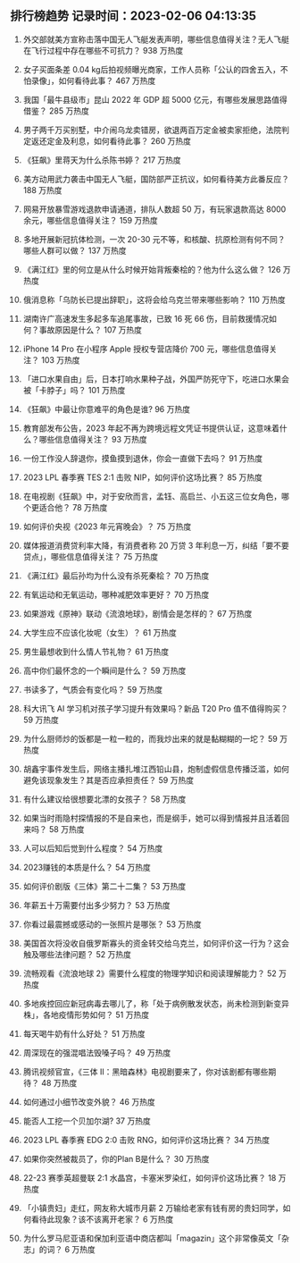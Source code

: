 
## 排行榜趋势 记录时间：2023-02-06 04:13:35
  
  1. 外交部就美方宣称击落中国无人飞艇发表声明，哪些信息值得关注？无人飞艇在飞行过程中存在哪些不可抗力？ 938 万热度
    
  2. 女子买面条差 0.04 kg后拍视频曝光商家，工作人员称「公认的四舍五入，不怕录像」，如何看待此事？ 467 万热度
    
  3. 我国「最牛县级市」昆山 2022 年 GDP 超 5000 亿元，有哪些发展思路值得借鉴？ 285 万热度
    
  4. 男子两千万买别墅，中介闹乌龙卖错房，欲退两百万定金被卖家拒绝，法院判定返还定金及利息，如何看待此事？ 260 万热度
    
  5. 《狂飙》里蒋天为什么杀陈书婷？ 217 万热度
    
  6. 美方动用武力袭击中国无人飞艇，国防部严正抗议，如何看待美方此番反应？ 188 万热度
    
  7. 网易开放暴雪游戏退款申请通道，排队人数超 50 万，有玩家退款高达 8000 余元，哪些信息值得关注？ 159 万热度
    
  8. 多地开展新冠抗体检测，一次 20-30 元不等，和核酸、抗原检测有何不同？哪些人群可以做？ 137 万热度
    
  9. 《满江红》里的何立是从什么时候开始背叛秦桧的？他为什么这么做？ 126 万热度
    
  10. 俄消息称「乌防长已提出辞职」，这将会给乌克兰带来哪些影响？ 110 万热度
    
  11. 湖南许广高速发生多起多车追尾事故，已致 16 死 66 伤，目前救援情况如何？事故原因是什么？ 107 万热度
    
  12. iPhone 14 Pro 在小程序 Apple 授权专营店降价 700 元，哪些信息值得关注？ 103 万热度
    
  13. 「进口水果自由」后，日本打响水果种子战，外国严防死守下，吃进口水果会被「卡脖子」吗？ 101 万热度
    
  14. 《狂飙》中最让你意难平的角色是谁? 96 万热度
    
  15. 教育部发布公告，2023 年起不再为跨境远程文凭证书提供认证，这意味着什么？哪些信息值得关注？ 93 万热度
    
  16. 一份工作没人辞退你，摸鱼摸到退休，你会一直做下去吗？ 91 万热度
    
  17. 2023 LPL 春季赛 TES 2:1 击败 NIP，如何评价这场比赛？ 85 万热度
    
  18. 在电视剧《狂飙》中，对于安欣而言，孟钰、高启兰、小五这三位女角色，哪个更适合他？ 78 万热度
    
  19. 如何评价央视《2023 年元宵晚会》？ 75 万热度
    
  20. 媒体报道消费贷利率大降，有消费者称 20 万贷 3 年利息一万，纠结「要不要贷点」，哪些信息值得关注？ 75 万热度
    
  21. 《满江红》最后孙均为什么没有杀死秦桧？ 70 万热度
    
  22. 有氧运动和无氧运动，哪种减肥效率更好？ 70 万热度
    
  23. 如果游戏《原神》联动《流浪地球》，剧情会是怎样的？ 67 万热度
    
  24. 大学生应不应该化妆呢（女生）？ 61 万热度
    
  25. 男生最想收到什么情人节礼物？ 61 万热度
    
  26. 高中你们最怀念的一个瞬间是什么？ 59 万热度
    
  27. 书读多了，气质会有变化吗？ 59 万热度
    
  28. 科大讯飞 AI 学习机对孩子学习提升有效果吗？新品 T20 Pro 值不值得购买？ 59 万热度
    
  29. 为什么厨师炒的饭都是一粒一粒的，而我炒出来的就是黏糊糊的一坨？ 59 万热度
    
  30. 胡鑫宇事件发生后，网络主播扎堆江西铅山县，炮制虚假信息传播泛滥，如何避免该现象发生？其是否应承担责任？ 59 万热度
    
  31. 有什么建议给很想要北漂的女孩子？ 58 万热度
    
  32. 如果当时雨隐村探情报的不是自来也，而是纲手，她可以得到情报并且活着回来吗？ 58 万热度
    
  33. 人可以后知后觉到什么程度？ 54 万热度
    
  34. 2023赚钱的本质是什么？ 54 万热度
    
  35. 如何评价剧版《三体》第二十二集？ 53 万热度
    
  36. 年薪五十万需要付出多少努力？ 53 万热度
    
  37. 你看过最震撼或感动的一张照片是哪张？ 53 万热度
    
  38. 美国首次将没收自俄罗斯寡头的资金转交给乌克兰，如何评价这一行为？这会触及哪些法律问题？ 52 万热度
    
  39. 流畅观看《流浪地球 2》需要什么程度的物理学知识和阅读理解能力？ 52 万热度
    
  40. 多地疾控回应新冠病毒去哪儿了，称「处于病例散发状态，尚未检测到新变异株」，各地疫情形势如何？ 51 万热度
    
  41. 每天喝牛奶有什么好处？ 51 万热度
    
  42. 周深现在的强混唱法毁嗓子吗？ 49 万热度
    
  43. 腾讯视频官宣，《三体 II：黑暗森林》电视剧要来了，你对该剧都有哪些期待？ 48 万热度
    
  44. 如何通过小细节改变外貌？ 46 万热度
    
  45. 能否人工挖一个贝加尔湖? 37 万热度
    
  46. 2023 LPL 春季赛 EDG 2:0 击败 RNG，如何评价这场比赛？ 34 万热度
    
  47. 如果你突然被裁员了，你的Plan B是什么？ 30 万热度
    
  48. 22-23 赛季英超曼联 2:1 水晶宫，卡塞米罗染红，如何评价这场比赛？ 18 万热度
    
  49. 「小镇贵妇」走红，网友称大城市月薪 2 万输给老家有钱有房的贵妇同学，如何看待此现象？该不该离开老家？ 6 万热度
    
  50. 为什么罗马尼亚语和保加利亚语中商店都叫「magazin」这个非常像英文「杂志」的词？ 6 万热度
    
